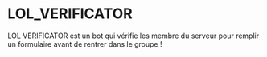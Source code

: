# LOL_VERIFICATOR
LOL VERIFICATOR est un bot qui vérifie les membre du serveur pour remplir un formulaire avant de rentrer dans le groupe !
